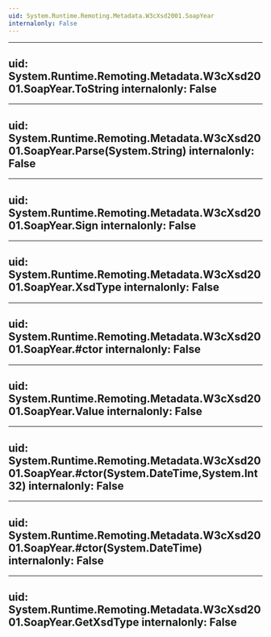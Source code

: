 ```yaml
---
uid: System.Runtime.Remoting.Metadata.W3cXsd2001.SoapYear
internalonly: False
---
```


---
uid: System.Runtime.Remoting.Metadata.W3cXsd2001.SoapYear.ToString
internalonly: False
---

---
uid: System.Runtime.Remoting.Metadata.W3cXsd2001.SoapYear.Parse(System.String)
internalonly: False
---

---
uid: System.Runtime.Remoting.Metadata.W3cXsd2001.SoapYear.Sign
internalonly: False
---

---
uid: System.Runtime.Remoting.Metadata.W3cXsd2001.SoapYear.XsdType
internalonly: False
---

---
uid: System.Runtime.Remoting.Metadata.W3cXsd2001.SoapYear.#ctor
internalonly: False
---

---
uid: System.Runtime.Remoting.Metadata.W3cXsd2001.SoapYear.Value
internalonly: False
---

---
uid: System.Runtime.Remoting.Metadata.W3cXsd2001.SoapYear.#ctor(System.DateTime,System.Int32)
internalonly: False
---

---
uid: System.Runtime.Remoting.Metadata.W3cXsd2001.SoapYear.#ctor(System.DateTime)
internalonly: False
---

---
uid: System.Runtime.Remoting.Metadata.W3cXsd2001.SoapYear.GetXsdType
internalonly: False
---
